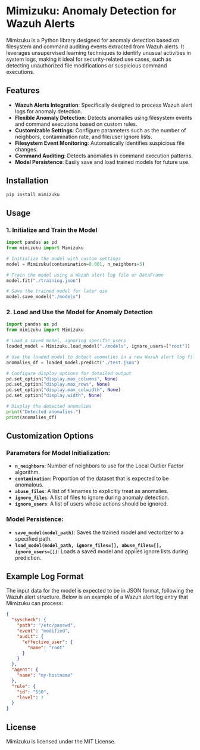 # Mimizuku: Anomaly Detection for Wazuh Alerts

Mimizuku is a Python library designed for anomaly detection based on filesystem and command auditing events extracted from Wazuh alerts. It leverages unsupervised learning techniques to identify unusual activities in system logs, making it ideal for security-related use cases, such as detecting unauthorized file modifications or suspicious command executions.

## Features

- **Wazuh Alerts Integration**: Specifically designed to process Wazuh alert logs for anomaly detection.
- **Flexible Anomaly Detection**: Detects anomalies using filesystem events and command executions based on custom rules.
- **Customizable Settings**: Configure parameters such as the number of neighbors, contamination rate, and file/user ignore lists.
- **Filesystem Event Monitoring**: Automatically identifies suspicious file changes.
- **Command Auditing**: Detects anomalies in command execution patterns.
- **Model Persistence**: Easily save and load trained models for future use.

## Installation

```bash
pip install mimizuku
```

## Usage

### 1. Initialize and Train the Model

```python
import pandas as pd
from mimizuku import Mimizuku

# Initialize the model with custom settings
model = Mimizuku(contamination=0.001, n_neighbors=5)

# Train the model using a Wazuh alert log file or DataFrame
model.fit("./training.json")

# Save the trained model for later use
model.save_model("./models")
```

### 2. Load and Use the Model for Anomaly Detection

```python
import pandas as pd
from mimizuku import Mimizuku

# Load a saved model, ignoring specific users
loaded_model = Mimizuku.load_model("./models", ignore_users=["root"])

# Use the loaded model to detect anomalies in a new Wazuh alert log file
anomalies_df = loaded_model.predict("./test.json")

# Configure display options for detailed output
pd.set_option("display.max_columns", None)
pd.set_option("display.max_rows", None)
pd.set_option("display.max_colwidth", None)
pd.set_option("display.width", None)

# Display the detected anomalies
print("Detected anomalies:")
print(anomalies_df)
```

## Customization Options

### Parameters for Model Initialization:
- **`n_neighbors`**: Number of neighbors to use for the Local Outlier Factor algorithm.
- **`contamination`**: Proportion of the dataset that is expected to be anomalous.
- **`abuse_files`**: A list of filenames to explicitly treat as anomalies.
- **`ignore_files`**: A list of files to ignore during anomaly detection.
- **`ignore_users`**: A list of users whose actions should be ignored.

### Model Persistence:
- **`save_model(model_path)`**: Saves the trained model and vectorizer to a specified path.
- **`load_model(model_path, ignore_files=[], abuse_files=[], ignore_users=[])`**: Loads a saved model and applies ignore lists during prediction.

## Example Log Format

The input data for the model is expected to be in JSON format, following the Wazuh alert structure. Below is an example of a Wazuh alert log entry that Mimizuku can process:

```json
{
  "syscheck": {
    "path": "/etc/passwd",
    "event": "modified",
    "audit": {
      "effective_user": {
        "name": "root"
      }
    }
  },
  "agent": {
    "name": "my-hostname"
  },
  "rule": {
    "id": "550",
    "level": 7
  }
}
```

## License

Mimizuku is licensed under the MIT License.
